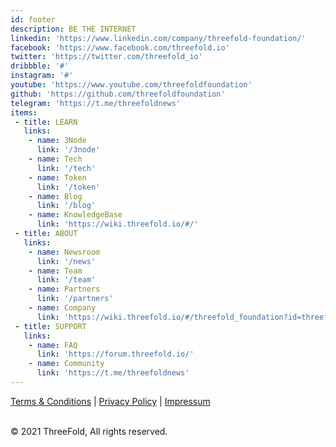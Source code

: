 ```yaml
---
id: footer
description: BE THE INTERNET
linkedin: 'https://www.linkedin.com/company/threefold-foundation/'
facebook: 'https://www.facebook.com/threefold.io'
twitter: 'https://twitter.com/threefold_io'
dribbble: '#'
instagram: '#'
youtube: 'https://www.youtube.com/threefoldfoundation'
github: 'https://github.com/threefoldfoundation'
telegram: 'https://t.me/threefoldnews'
items:
 - title: LEARN
   links:
    - name: 3Node
      link: '/3node'
    - name: Tech
      link: '/tech'
    - name: Token
      link: '/token'
    - name: Blog
      link: '/blog'
    - name: KnowledgeBase
      link: 'https://wiki.threefold.io/#/'
 - title: ABOUT
   links:
    - name: Newsroom
      link: '/news'
    - name: Team
      link: '/team'
    - name: Partners
      link: '/partners'
    - name: Company
      link: 'https://wiki.threefold.io/#/threefold_foundation?id=threefold-foundation'
 - title: SUPPORT
   links:
    - name: FAQ
      link: 'https://forum.threefold.io/'
    - name: Community
      link: 'https://t.me/threefoldnews'
---
```


[Terms & Conditions](https://new.threefold.io/info/legal#/legal__terms_conditions_websites) | [Privacy Policy](https://new.threefold.io/info/legal#/legal__privacypolicy) | [Impressum]()

<br/>
&#xA9; 2021 ThreeFold, All rights reserved.